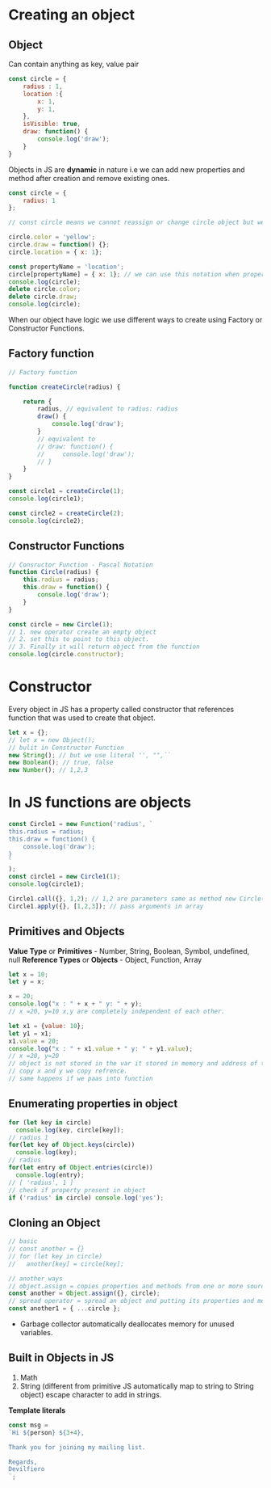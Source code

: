 
# Creating an object 

## Object 
Can contain anything as key, value pair 
```js
const circle = {
    radius : 1,
    location :{
        x: 1,
        y: 1,
    },
    isVisible: true,
    draw: function() {
        console.log('draw');
    }
}
```


Objects in JS are **dynamic** in nature i.e we can add new properties and method after creation and remove existing ones.

```js
const circle = {
    radius: 1 
};

// const circle means we cannot reassign or change circle object but we can add or remove properties.

circle.color = 'yellow';
circle.draw = function() {};
circle.location = { x: 1};

const propertyName = 'location'; 
circle[propertyName] = { x: 1}; // we can use this notation when property stored inside variable and we don't know which property to access.
console.log(circle);
delete circle.color;
delete circle.draw;
console.log(circle);
```


When our object have logic we use different ways to create using Factory or Constructor Functions.

## Factory function

```js
// Factory function

function createCircle(radius) {

    return {
        radius, // equivalent to radius: radius
        draw() {
            console.log('draw');
        }
        // equivalent to
        // draw: function() {
        //     console.log('draw');
        // }
    }
}

const circle1 = createCircle(1);
console.log(circle1);

const circle2 = createCircle(2);
console.log(circle2);
```

## Constructor Functions

```js
// Consructor Function - Pascal Notation
function Circle(radius) {
    this.radius = radius;
    this.draw = function() {
        console.log('draw');
    }
}

const circle = new Circle(1);
// 1. new operator create an empty object
// 2. set this to point to this object.
// 3. Finally it will return object from the function
console.log(circle.constructor);

```


# Constructor

Every object in JS has a property called constructor that references function that was used to create that object.

```js
let x = {};
// let x = new Object();
// bulit in Constructor Function
new String(); // but we use literal '', "",``
new Boolean(); // true, false
new Number(); // 1,2,3

```

# In JS functions are objects

```js
const Circle1 = new Function('radius', `
this.radius = radius;
this.draw = function() {
    console.log('draw');
}
`
);
const circle1 = new Circle1(1);
console.log(circle1);

Circle1.call({}, 1,2); // 1,2 are parameters same as method new Circle(1)
Circle1.apply({}, [1,2,3]); // pass arguments in array
```


## Primitives and Objects

**Value Type** or **Primitives** - Number, String, Boolean, Symbol, undefined, null
**Reference Types** or **Objects** - Object, Function, Array


```js
let x = 10;
let y = x;

x = 20;
console.log("x : " + x + " y: " + y);
// x =20, y=10 x,y are completely independent of each other.

let x1 = {value: 10};
let y1 = x1;
x1.value = 20;
console.log("x : " + x1.value + " y: " + y1.value);
// x =20, y=20
// object is not stored in the var it stored in memory and address of that memory location stored inside variable.
// copy x and y we copy refrence.
// same happens if we paas into function 
```

## Enumerating properties in object

```js
for (let key in circle) 
  console.log(key, circle[key]);
// radius 1
for(let key of Object.keys(circle))
  console.log(key);
// radius
for(let entry of Object.entries(circle))
  console.log(entry);
// [ 'radius', 1 ]
// check if property present in object
if ('radius' in circle) console.log('yes');
```

## Cloning an Object

```js
// basic
// const another = {}
// for (let key in circle) 
//   another[key] = circle[key];

// another ways
// object.assign = copies properties and methods from one or more source object into target object.
const another = Object.assign({}, circle);
// spread operator = spread an object and putting its properties and method into another.
const another1 = { ...circle };
```

- Garbage collector automatically deallocates memory for unused variables.

## Built in Objects in JS

1. Math
2. String (different from primitive JS automatically map to string to String object)
escape character to add in strings.

**Template literals** 

```js
const msg = 
`Hi ${person} ${3+4},

Thank you for joining my mailing list.

Regards,
Devilfiero
`;
```

